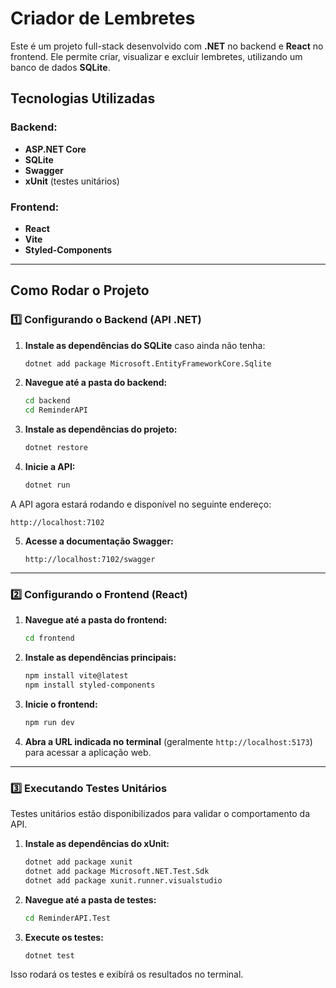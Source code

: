 # Criador de Lembretes

Este é um projeto full-stack desenvolvido com **.NET** no backend e **React** no frontend. Ele permite criar, visualizar e excluir lembretes, utilizando um banco de dados **SQLite**.

## Tecnologias Utilizadas

### Backend:

- **ASP.NET Core**
- **SQLite**
- **Swagger**
- **xUnit** (testes unitários)

### Frontend:

- **React**
- **Vite**
- **Styled-Components**

---

## Como Rodar o Projeto

### 1️⃣ Configurando o Backend (API .NET)

1. **Instale as dependências do SQLite** caso ainda não tenha:

   ```sh
   dotnet add package Microsoft.EntityFrameworkCore.Sqlite
   ```

2. **Navegue até a pasta do backend:**

   ```sh
   cd backend
   cd ReminderAPI
   ```

3. **Instale as dependências do projeto:**

   ```sh
   dotnet restore
   ```

4. **Inicie a API:**
   ```sh
   dotnet run
   ```

A API agora estará rodando e disponível no seguinte endereço:

```
http://localhost:7102
```

5. **Acesse a documentação Swagger:**
   ```
   http://localhost:7102/swagger
   ```

---

### 2️⃣ Configurando o Frontend (React)

1. **Navegue até a pasta do frontend:**

   ```sh
   cd frontend
   ```

2. **Instale as dependências principais:**

   ```sh
   npm install vite@latest
   npm install styled-components
   ```

3. **Inicie o frontend:**

   ```sh
   npm run dev
   ```

4. **Abra a URL indicada no terminal** (geralmente `http://localhost:5173`) para acessar a aplicação web.

---

### 3️⃣ Executando Testes Unitários

Testes unitários estão disponibilizados para validar o comportamento da API.

1. **Instale as dependências do xUnit:**

   ```sh
   dotnet add package xunit
   dotnet add package Microsoft.NET.Test.Sdk
   dotnet add package xunit.runner.visualstudio
   ```

2. **Navegue até a pasta de testes:**

   ```sh
   cd ReminderAPI.Test
   ```

3. **Execute os testes:**
   ```sh
   dotnet test
   ```

Isso rodará os testes e exibírá os resultados no terminal.
